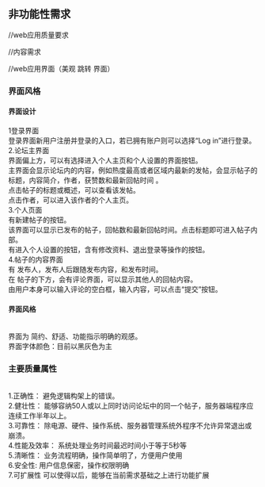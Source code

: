 
## 非功能性需求
//web应用质量要求

//内容需求 

//web应用界面（美观 跳转 界面）
### 界面风格
#### 界面设计

1登录界面   
登录界面新用户注册并登录的入口，若已拥有账户则可以选择“Log in”进行登录。        
2.论坛主界面    
界面偏上方，可以有选择进入个人主页和个人设置的界面按钮。   
主界面会显示论坛内的内容，例如热度最高或者区域内最新的发帖，会显示帖子的标题，内容简介，作者，获赞数和最新回帖时间 。    
点击帖子的标题或概述，可以查看该发帖。
</br>点击作者，可以进入该作者的个人主页。
</br>3.个人页面    
有新建帖子的按钮。  
该界面可以显示已发布的帖子，回帖数和最新回帖时间。点击标题即可进入帖子内部。   
有进入个人设置的按钮，含有修改资料、退出登录等操作的按钮。
</br>4.帖子的内容界面    
有 发布人，发布人后跟随发布内容，和发布时间。    
在 帖子的下方，会有评论界面，可以显示其他人的回帖内容。    
由用户本身可以输入评论的空白框，输入内容，可以点击“提交”按钮。

#### 界面风格
</br>界面为 简约、舒适、功能指示明确的观感。
</br>界面字体颜色：目前以黑灰色为主

### 主要质量属性
</br>1.正确性：
避免逻辑构架上的错误。
</br>2.健壮性：
能够容纳50人或以上同时访问论坛中的同一个帖子，服务器端程序应连续工作半年以上。
</br>3.可靠性：
除电源、硬件、操作系统、服务器管理系统外程序不允许异常退出或崩溃。
</br>4.性能及效率：
系统处理业务时间最迟时间小于等于5秒等
</br>5.清晰性：
业务流程明确，操作简单明了，方便用户使用
</br>6.安全性:
用户信息保密，操作权限明确
</br>7.可扩展性
可以使得以后，能够在当前需求基础之上进行功能扩展
